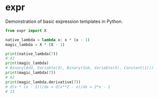 # expr

Demonstration of basic expression templates in Python.

```py
from expr import X

native_lambda = lambda x: x * (x - 1)
magic_lambda = X * (X - 1)

print(native_lambda(7))
# 42
print(magic_lambda)
# Binary(Add, Variable(X), Binary(Sub, Variable(X), Constant(1)))
print(magic_lambda(7))
# 42
print(magic_lambda.derivative(7))
# d(x * (x - 1))/dx = d(x**2 - x)/dx = 2*x - 1
# 13
```

